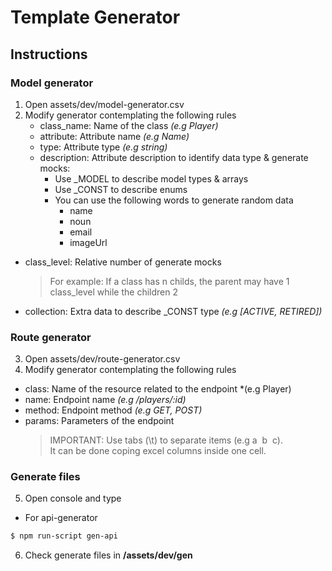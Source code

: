# Template Generator

## Instructions

### Model generator

1. Open assets/dev/model-generator.csv
2. Modify generator contemplating the following rules
    - class_name: Name of the class *(e.g Player)*
    - attribute: Attribute name *(e.g Name)*
    - type: Attribute type *(e.g string)*
    - description: Attribute description to identify data type & generate mocks:
      - Use _MODEL to describe model types & arrays
      - Use _CONST to describe enums
      - You can use the following words to generate random data
        - name
        - noun
        - email
        - imageUrl
  - class_level: Relative number of generate mocks
    > For example: If a class has n childs, the parent may have 1 class_level while the children 2
  - collection: Extra data to describe _CONST type *(e.g [ACTIVE, RETIRED])*

### Route generator

3. Open assets/dev/route-generator.csv
4. Modify generator contemplating the following rules
  - class: Name of the resource related to the endpoint *(e.g Player)
  - name: Endpoint name *(e.g /players/:id)*
  - method: Endpoint method *(e.g GET, POST)*
  - params: Parameters of the endpoint
    > IMPORTANT: Use tabs (\t) to separate items (e.g a&nbsp;&nbsp;b&nbsp;&nbsp;c). <br/>
    It can be done coping excel columns inside one cell.

### Generate files
5. Open console and type
  - For api-generator
  ```bash
  $ npm run-script gen-api
  ```
6. Check generate files in **/assets/dev/gen**
